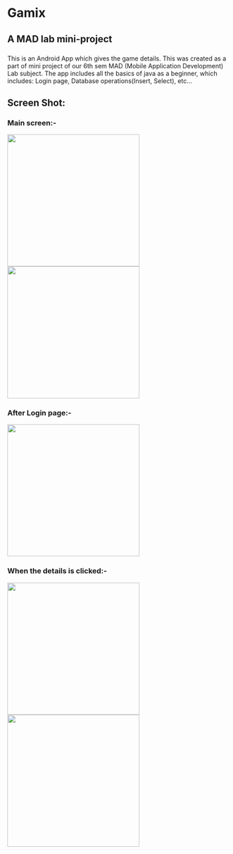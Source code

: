 # Gamix
## A MAD lab mini-project
### 

This is an Android App which gives the game details. This was created as a part of mini project of our 6th sem MAD (Mobile Application Development) Lab subject.
The app includes all the basics of java as a beginner, which includes: Login page, Database operations(Insert, Select), etc...

## Screen Shot:
### Main screen:-
<!-- ![image](https://user-images.githubusercontent.com/61452898/129076118-bcd1dc15-11d8-4e74-b8fb-9ffa09d762ae.png)  -->
<img src="https://user-images.githubusercontent.com/61452898/129076118-bcd1dc15-11d8-4e74-b8fb-9ffa09d762ae.png" width="300">  <img src="https://user-images.githubusercontent.com/61452898/129076205-25b61431-0d0a-4053-85f8-3d8db9954437.png" width="300">
<!-- ![image](https://user-images.githubusercontent.com/61452898/129076205-25b61431-0d0a-4053-85f8-3d8db9954437.png) -->

### After Login page:-

<!-- ![image](https://user-images.githubusercontent.com/61452898/129076327-fe922944-82fc-43ec-a70f-913d977c929a.png) -->
<img src="https://user-images.githubusercontent.com/61452898/129076327-fe922944-82fc-43ec-a70f-913d977c929a.png" width="300"> 

### When the details is clicked:-

<!-- ![image](https://user-images.githubusercontent.com/61452898/129077878-69ddda34-e454-458c-af37-4ebb1a7c77d9.png) -->
<img src="https://user-images.githubusercontent.com/61452898/129077878-69ddda34-e454-458c-af37-4ebb1a7c77d9.png" width="300">  <img src="https://user-images.githubusercontent.com/61452898/129076407-e3867d74-a47b-45c9-81ef-c1c7ef4a79ed.png" width="300"> 
<!-- ![image](https://user-images.githubusercontent.com/61452898/129076407-e3867d74-a47b-45c9-81ef-c1c7ef4a79ed.png) -->
